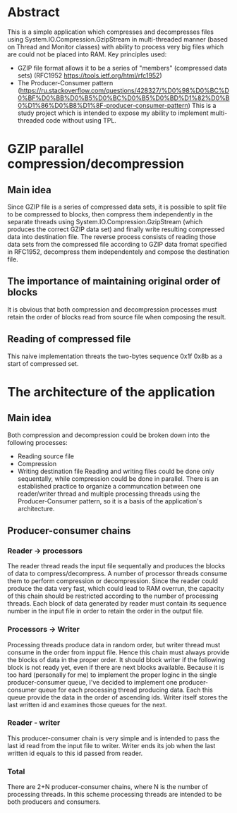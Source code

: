 # Abstract
This is a simple application which compresses and decompresses files using System.IO.Compression.GzipStream in multi-threaded manner (based on Thread and Monitor classes) with ability to process very big files which are could not be placed into RAM. Key principles used:
- GZIP file format allows it to be a series of "members" (compressed data sets) (RFC1952 https://tools.ietf.org/html/rfc1952)
- The Producer-Consumer pattern (https://ru.stackoverflow.com/questions/428327/%D0%98%D0%BC%D0%BF%D0%BB%D0%B5%D0%BC%D0%B5%D0%BD%D1%82%D0%B0%D1%86%D0%B8%D1%8F-producer-consumer-pattern)
This is a study project which is intended to expose my ability to implement multi-threaded code without using TPL.

# GZIP parallel compression/decompression
## Main idea
Since GZIP file is a series of compressed data sets, it is possible to split file to be compressed to blocks, then compress them independently in the separate threads using System.IO.Compression.GzipStream (which produces the correct GZIP data set) and finally write resulting compressed data into destination file. The reverse process consists of reading those data sets from the compressed file according to GZIP data fromat specified in RFC1952, decompress them independentely and compose the destination file.
## The importance of maintaining original order of blocks
It is obvious that both compression and decompression processes must retain the order of blocks read from source file when composing the result.
## Reading of compressed file
This naive implementation threats the two-bytes sequence 0x1f 0x8b as a start of compressed set.

# The architecture of the application
## Main idea
Both compression and decompression could be broken down into the following processes:
- Reading source file
- Compression
- Writing destination file
Reading and writing files could be done only sequentally, while compression could be done in parallel.
There is an established practice to organize a communcation between one reader/writer thread and multiple processing threads using the Producer-Consumer pattern, so it is a basis of the application's architecture.
## Producer-consumer chains
### Reader -> processors
The reader thread reads the input file sequentally and produces the blocks of data to compress/decompress. A number of processor threads consume them to perform compression or decompression.
Since the reader could produce the data very fast, which could lead to RAM overrun, the capacity of this chain should be restricted according to the number of processing threads.
Each block of data generated by reader must contain its sequence number in the input file in order to retain the order in the output file.
### Processors -> Writer
Processing threads produce data in random order, but writer thread must consume in the order from inpput file. Hence this chain must always provide the blocks of data in the proper order. It should block writer if the following block is not ready yet, even if there are next blocks available.
Because it is too hard (personally for me) to implement the proper loginc in the single producer-consumer queue, I've decided to implement one producer-consumer queue for each processing thread producing data. Each this queue provide the data in the order of ascending ids. Writer itself stores the last written id and examines those queues for the next.
### Reader - writer
This producer-consumer chain is very simple and is intended to pass the last id read from the input file to writer. Writer ends its job when the last written id equals to this id passed from reader.
### Total
There are 2+N producer-consumer chains, where N is the number of processing threads. In this scheme processing threads are intended to be both producers and consumers.